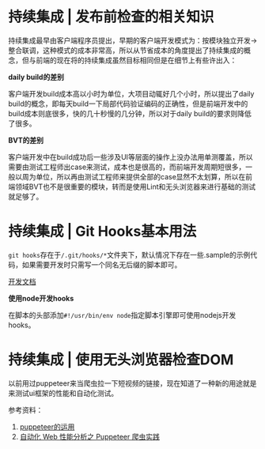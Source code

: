 # 持续集成 | 发布前检查的相关知识

持续集成最早由客户端程序员提出，早期的客户端开发模式为：按模块独立开发->整合联调，这种模式的成本非常高，所以从节省成本的角度提出了持续集成的概念，但与前端的现在将的持续集成虽然目标相同但是在细节上有些许出入：

**daily build的差别**

客户端开发build成本高以小时为单位，大项目动辄好几个小时，所以提出了daily build的概念，即每天build一下局部代码验证编码的正确性，但是前端开发中的build成本则底很多，快的几十秒慢的几分钟，所以对于daily build的要求则降低了很多。

**BVT的差别**

客户端开发中在build成功后一些涉及UI等层面的操作上没办法用单测覆盖，所以需要由测试工程师出case来测试，成本也是很高的，而前端开发周期短很多，一般以周为单位，所以再由测试工程师来提供全部的case显然不太划算，所以在前端领域BVT也不是很重要的模块，转而是使用Lint和无头浏览器来进行基础的测试就足够了。

# 持续集成 | Git Hooks基本用法

`git hooks`存在于`/.git/hooks/*`文件夹下，默认情况下存在一些.sample的示例代码，如果需要开发时只需写一个同名无后缀的脚本即可。

[开发文档](https://www.git-scm.com/book/zh/v2/%E8%87%AA%E5%AE%9A%E4%B9%89-Git-Git-%E9%92%A9%E5%AD%90)

**使用node开发hooks**

在脚本的头部添加`#!/usr/bin/env node`指定脚本引擎即可使用nodejs开发hooks。


# 持续集成 | 使用无头浏览器检查DOM

以前用过puppeteer来当爬虫拉一下短视频的链接，现在知道了一种新的用途就是来测试ui框架的性能和自动化测试。

参考资料：

1. [puppeteer的运用](https://maizsss.github.io/2018/06/11/headlesschrome%E5%B0%81%E8%A3%85%E5%BA%93puppeteer%E7%9A%84%E8%BF%90%E7%94%A8/)
2. [自动化 Web 性能分析之 Puppeteer 爬虫实践](https://www.infoq.cn/article/ZZDG2iqhZ73elE8vIsye)